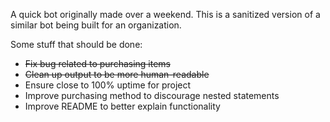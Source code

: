 A quick bot originally made over a weekend. This is a sanitized version of a similar bot being built for an organization.

Some stuff that should be done:
  * <s>Fix bug related to purchasing items</s>
  * <s>Clean up output to be more human-readable</s>
  * Ensure close to 100% uptime for project
  * Improve purchasing method to discourage nested statements
  * Improve README to better explain functionality
